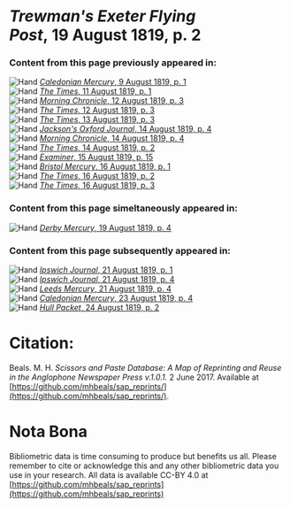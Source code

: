 # *Trewman's Exeter Flying Post*, 19 August 1819, p. 2  
  
### Content from this page previously appeared in:  
![Hand](http://scissorsandpaste.net/wp-content/uploads/2017/06/smallhandpointer.png) [*Caledonian Mercury*, 9 August 1819, p. 1](https://mhbeals.github.io/sap_html/Caledonian-Mercury/Caledonian-Mercury-9-August-1819-p-1)  
![Hand](http://scissorsandpaste.net/wp-content/uploads/2017/06/smallhandpointer.png) [*The Times*, 11 August 1819, p. 1](https://mhbeals.github.io/sap_html/The-Times/The-Times-11-August-1819-p-1)  
![Hand](http://scissorsandpaste.net/wp-content/uploads/2017/06/smallhandpointer.png) [*Morning Chronicle*, 12 August 1819, p. 3](https://mhbeals.github.io/sap_html/Morning-Chronicle/Morning-Chronicle-12-August-1819-p-3)  
![Hand](http://scissorsandpaste.net/wp-content/uploads/2017/06/smallhandpointer.png) [*The Times*, 12 August 1819, p. 3](https://mhbeals.github.io/sap_html/The-Times/The-Times-12-August-1819-p-3)  
![Hand](http://scissorsandpaste.net/wp-content/uploads/2017/06/smallhandpointer.png) [*The Times*, 13 August 1819, p. 3](https://mhbeals.github.io/sap_html/The-Times/The-Times-13-August-1819-p-3)  
![Hand](http://scissorsandpaste.net/wp-content/uploads/2017/06/smallhandpointer.png) [*Jackson's Oxford Journal*, 14 August 1819, p. 4](https://mhbeals.github.io/sap_html/Jackson's-Oxford-Journal/Jackson's-Oxford-Journal-14-August-1819-p-4)  
![Hand](http://scissorsandpaste.net/wp-content/uploads/2017/06/smallhandpointer.png) [*Morning Chronicle*, 14 August 1819, p. 4](https://mhbeals.github.io/sap_html/Morning-Chronicle/Morning-Chronicle-14-August-1819-p-4)  
![Hand](http://scissorsandpaste.net/wp-content/uploads/2017/06/smallhandpointer.png) [*The Times*, 14 August 1819, p. 2](https://mhbeals.github.io/sap_html/The-Times/The-Times-14-August-1819-p-2)  
![Hand](http://scissorsandpaste.net/wp-content/uploads/2017/06/smallhandpointer.png) [*Examiner*, 15 August 1819, p. 15](https://mhbeals.github.io/sap_html/Examiner/Examiner-15-August-1819-p-15)  
![Hand](http://scissorsandpaste.net/wp-content/uploads/2017/06/smallhandpointer.png) [*Bristol Mercury*, 16 August 1819, p. 1](https://mhbeals.github.io/sap_html/Bristol-Mercury/Bristol-Mercury-16-August-1819-p-1)  
![Hand](http://scissorsandpaste.net/wp-content/uploads/2017/06/smallhandpointer.png) [*The Times*, 16 August 1819, p. 2](https://mhbeals.github.io/sap_html/The-Times/The-Times-16-August-1819-p-2)  
![Hand](http://scissorsandpaste.net/wp-content/uploads/2017/06/smallhandpointer.png) [*The Times*, 16 August 1819, p. 3](https://mhbeals.github.io/sap_html/The-Times/The-Times-16-August-1819-p-3)  
  
### Content from this page simeltaneously appeared in:  
![Hand](http://scissorsandpaste.net/wp-content/uploads/2017/06/smallhandpointer.png) [*Derby Mercury*, 19 August 1819, p. 4](https://mhbeals.github.io/sap_html/Derby-Mercury/Derby-Mercury-19-August-1819-p-4)  
  
### Content from this page subsequently appeared in:  
![Hand](http://scissorsandpaste.net/wp-content/uploads/2017/06/smallhandpointer.png) [*Ipswich Journal*, 21 August 1819, p. 1](https://mhbeals.github.io/sap_html/Ipswich-Journal/Ipswich-Journal-21-August-1819-p-1)  
![Hand](http://scissorsandpaste.net/wp-content/uploads/2017/06/smallhandpointer.png) [*Ipswich Journal*, 21 August 1819, p. 4](https://mhbeals.github.io/sap_html/Ipswich-Journal/Ipswich-Journal-21-August-1819-p-4)  
![Hand](http://scissorsandpaste.net/wp-content/uploads/2017/06/smallhandpointer.png) [*Leeds Mercury*, 21 August 1819, p. 4](https://mhbeals.github.io/sap_html/Leeds-Mercury/Leeds-Mercury-21-August-1819-p-4)  
![Hand](http://scissorsandpaste.net/wp-content/uploads/2017/06/smallhandpointer.png) [*Caledonian Mercury*, 23 August 1819, p. 4](https://mhbeals.github.io/sap_html/Caledonian-Mercury/Caledonian-Mercury-23-August-1819-p-4)  
![Hand](http://scissorsandpaste.net/wp-content/uploads/2017/06/smallhandpointer.png) [*Hull Packet*, 24 August 1819, p. 2](https://mhbeals.github.io/sap_html/Hull-Packet/Hull-Packet-24-August-1819-p-2)  


# Citation: 

Beals. M. H. *Scissors and Paste Database: A Map of Reprinting and Reuse in the Anglophone Newspaper Press v.1.0.1.* 2 June 2017. Available at [https://github.com/mhbeals/sap_reprints/](https://github.com/mhbeals/sap_reprints/). 

# Nota Bona

Bibliometric data is time consuming to produce but benefits us all. Please remember to cite or acknowledge this and any other bibliometric data you use in your research. All data is available CC-BY 4.0 at [https://github.com/mhbeals/sap_reprints](https://github.com/mhbeals/sap_reprints)